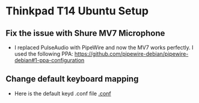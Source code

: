 # Thinkpad T14 Ubuntu Setup

## Fix the issue with Shure MV7 Microphone
- I replaced PulseAudio with PipeWire and now the MV7 works perfectly. I used the following PPA: https://github.com/pipewire-debian/pipewire-debian#1-ppa-configuration

## Change default keyboard mapping
- Here is the default keyd .conf file [.conf](https://github.com/tarasowski/thinkpad/blob/main/etc/keyd/default.conf)
